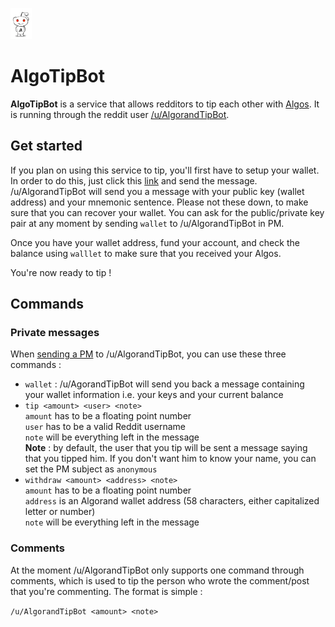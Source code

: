<img src="images/logo.png" alt="logo" height="50"/>  <h1>AlgoTipBot</h1>


**AlgoTipBot** is a service that allows redditors to tip each other with [Algos](https://www.algorand.com/). It is running through the reddit user [/u/AlgorandTipBot](https://www.reddit.com/user/AlgorandTipBot).

## Get started

If you plan on using this service to tip, you'll first have to setup your wallet. In order to do this, just click this [link](https://www.reddit.com/message/compose/?to=AlgorandTipBot&subject=NewAccount&message=wallet) and send the message. /u/AlgorandTipBot will send you a message with your public key (wallet address) and your mnemonic sentence. Please not these down, to make sure that you can recover your wallet. You can ask for the public/private key pair at any moment by sending `wallet` to /u/AlgorandTipBot in PM.

Once you have your wallet address, fund your account, and check the balance using `walllet` to make sure that you received your Algos.

You're now ready to tip !

## Commands

### Private messages

When [sending a PM](https://www.reddit.com/message/compose/?to=AlgorandTipBot) to /u/AlgorandTipBot, you can use these three commands : 

 - `wallet` : /u/AgorandTipBot will send you back a message containing your wallet information i.e. your keys and your current balance
 - `tip <amount> <user> <note>` \
    `amount` has to be a floating point number\
    `user` has to be a valid Reddit username\
    `note` will be everything left in  the message\
    **Note** : by default, the user that you tip will be sent a message saying that you tipped him. If you don't want him to know your name, you can set the PM subject as `anonymous`
 - `withdraw <amount> <address> <note>` \
    `amount` has to be a floating point number\
    `address` is an Algorand wallet address (58 characters, either capitalized letter or number)\
    `note` will be everything left in the message

### Comments

At the moment /u/AlgorandTipBot only supports one command through comments, which is used to tip the person who wrote the comment/post that you're commenting. The format is simple : 

`/u/AlgorandTipBot <amount> <note>`
